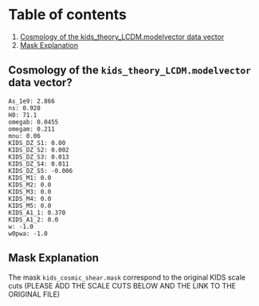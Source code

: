 # Table of contents
1. [Cosmology of the kids_theory_LCDM.modelvector data vector](#theory_data_vector)
2. [Mask Explanation](#masks)

## Cosmology of the `kids_theory_LCDM.modelvector` data vector? <a name="theory_data_vector"></a>

    As_1e9: 2.866
    ns: 0.928
    H0: 71.1
    omegab: 0.0455
    omegam: 0.211
    mnu: 0.06
    KIDS_DZ_S1: 0.00
    KIDS_DZ_S2: 0.002
    KIDS_DZ_S3: 0.013
    KIDS_DZ_S4: 0.011
    KIDS_DZ_S5: -0.006
    KIDS_M1: 0.0
    KIDS_M2: 0.0
    KIDS_M3: 0.0
    KIDS_M4: 0.0
    KIDS_M5: 0.0
    KIDS_A1_1: 0.370
    KIDS_A1_2: 0.0
    w: -1.0
    w0pwa: -1.0

## Mask Explanation <a name="masks"></a>

  The mask `kids_cosmic_shear.mask` correspond to the original KIDS scale cuts (PLEASE ADD THE SCALE CUTS BELOW AND THE LINK TO THE ORIGINAL FILE)
